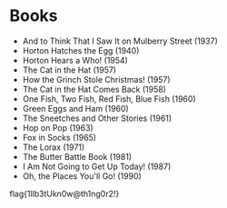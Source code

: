 # Books

- And to Think That I Saw It on Mulberry Street (1937)
- Horton Hatches the Egg (1940)
- Horton Hears a Who! (1954)
- The Cat in the Hat (1957)
- How the Grinch Stole Christmas! (1957)
- The Cat in the Hat Comes Back (1958)
- One Fish, Two Fish, Red Fish, Blue Fish (1960)
- Green Eggs and Ham (1960)
- The Sneetches and Other Stories (1961)
- Hop on Pop (1963)
- Fox in Socks (1965)
- The Lorax (1971)
- The Butter Battle Book (1981)
- I Am Not Going to Get Up Today! (1987)
- Oh, the Places You'll Go! (1990)

flag{1llb3tUkn0w@th1ng0r2!}
